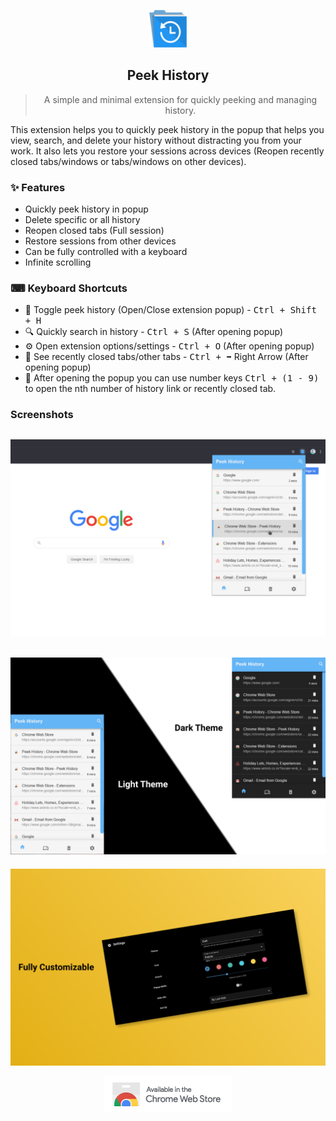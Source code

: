 <p align="center">
  <a href="https://chrome.google.com/webstore/detail/peek-history/gknodemjjckmkncijnedcpogffimkmbm">
    <img alt="Peek History" src="readme/icon.png" width="60" />
  </a>
</p>
<h2 align="center">
  Peek History
</h2>

> <p align="center">A simple and minimal extension for quickly peeking and managing history. </p>

This extension helps you to quickly peek history in the popup that helps you view, search, and delete your history without distracting you from your work. It also lets you restore your sessions across devices (Reopen recently closed tabs/windows or tabs/windows on other devices).

### :sparkles: Features

- Quickly peek history in popup
- Delete specific or all history
- Reopen closed tabs (Full session)
- Restore sessions from other devices
- Can be fully controlled with a keyboard
- Infinite scrolling

### ⌨ Keyboard Shortcuts

- 🔵 Toggle peek history (Open/Close extension popup) - <kbd>Ctrl + Shift + H</kbd>
- 🔍 Quickly search in history - <kbd>Ctrl + S</kbd> (After opening popup)
- ⚙️ Open extension options/settings - <kbd>Ctrl + O</kbd> (After opening popup)
- 📑 See recently closed tabs/other tabs - <kbd>Ctrl + ➡️</kbd> Right Arrow (After opening popup)
- 🔢 After opening the popup you can use number keys <kbd>Ctrl + (1 - 9)</kbd> to open the nth number of history link or recently closed tab.

### Screenshots

## ![peek_history screenshot](readme/normal_screenshot.png 'normal screenshot')

## ![peek_history theme screenshot](readme/theme_screenshot.png 'themes')

![peek_history options screenshot](readme/options_screenshot.png 'options')
<br>

<p align="center" >
  <a href="https://chrome.google.com/webstore/detail/peek-history/gknodemjjckmkncijnedcpogffimkmbm">
  <img src="readme/chromewebstore.png" alt="ChromeWebStore logo" height="58" width="206">
  </a>
</p>
